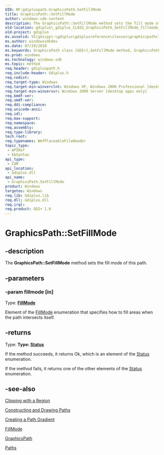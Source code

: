 ```yaml
---
UID: NF:gdipluspath.GraphicsPath.SetFillMode
title: GraphicsPath::SetFillMode
author: windows-sdk-content
description: The GraphicsPath::SetFillMode method sets the fill mode of this path.
old-location: gdiplus\_gdiplus_CLASS_GraphicsPath_SetFillMode_fillmode_.htm
old-project: gdiplus
ms.assetid: VS|gdicpp|~\gdiplus\gdiplusreference\classes\graphicspathclass\graphicspathmethods\setfillmode.htm
ms.author: windowssdkdev
ms.date: 07/29/2018
ms.keywords: GraphicsPath class [GDI+],SetFillMode method, GraphicsPath.SetFillMode, GraphicsPath::SetFillMode, SetFillMode, SetFillMode method [GDI+], SetFillMode method [GDI+],GraphicsPath class, _gdiplus_CLASS_GraphicsPath_SetFillMode_fillmode_, gdiplus._gdiplus_CLASS_GraphicsPath_SetFillMode_fillmode_
ms.prod: windows
ms.technology: windows-sdk
ms.topic: method
req.header: gdipluspath.h
req.include-header: Gdiplus.h
req.redist: 
req.target-type: Windows
req.target-min-winverclnt: Windows XP, Windows 2000 Professional [desktop apps only]
req.target-min-winversvr: Windows 2000 Server [desktop apps only]
req.kmdf-ver: 
req.umdf-ver: 
req.ddi-compliance: 
req.unicode-ansi: 
req.idl: 
req.max-support: 
req.namespace: 
req.assembly: 
req.type-library: 
tech.root: 
req.typenames: WmfPlaceableFileHeader
topic_type:
 - APIRef
 - kbSyntax
api_type:
 - COM
api_location:
 - Gdiplus.dll
api_name:
 - GraphicsPath.SetFillMode
product: Windows
targetos: Windows
req.lib: Gdiplus.lib
req.dll: Gdiplus.dll
req.irql: 
req.product: GDI+ 1.0
---
```


# GraphicsPath::SetFillMode


## -description


The <b>GraphicsPath::SetFillMode</b> method sets the fill mode of this path.


## -parameters




### -param fillmode [in]

Type: <b><a href="https://msdn.microsoft.com/fd54e07b-74a2-4bce-9fa3-e36afec4be92">FillMode</a></b>

Element of the <a href="https://msdn.microsoft.com/fd54e07b-74a2-4bce-9fa3-e36afec4be92">FillMode</a> enumeration that specifies how to fill areas when the path intersects itself. 


## -returns



Type: <strong>Type: <b><a href="https://msdn.microsoft.com/035fb1bb-cdf3-47e5-a4c7-024598fa01a3">Status</a></b>
</strong>

If the method succeeds, it returns Ok, which is an element of the <a href="https://msdn.microsoft.com/035fb1bb-cdf3-47e5-a4c7-024598fa01a3">Status</a> enumeration.

If the method fails, it returns one of the other elements of the <a href="https://msdn.microsoft.com/035fb1bb-cdf3-47e5-a4c7-024598fa01a3">Status</a> enumeration.




## -see-also




<a href="https://msdn.microsoft.com/816a5845-ca03-46c6-bdda-e6a7d02ff614">Clipping with a Region</a>



<a href="https://msdn.microsoft.com/dbfe8cea-bd9e-43ad-85c8-37cce3ef97a4">Constructing and Drawing Paths</a>



<a href="https://msdn.microsoft.com/f6a8085c-3d6a-494f-a1ee-5fa96efb1aae">Creating a Path Gradient</a>



<a href="https://msdn.microsoft.com/fd54e07b-74a2-4bce-9fa3-e36afec4be92">FillMode</a>



<a href="https://msdn.microsoft.com/1072a5cc-4e82-41f4-aaad-5f90eb2cfa22">GraphicsPath</a>



<a href="https://msdn.microsoft.com/88fea2ec-7b53-44bb-841d-486c5c879c68">Paths</a>
 

 

